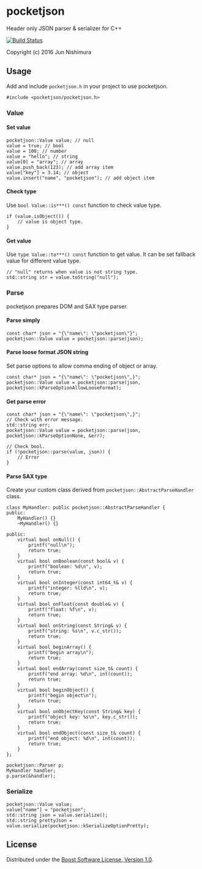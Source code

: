 # pocketjson
Header only JSON parser &amp; serializer for C++

[![Build Status](https://travis-ci.org/n8jun/pocketjson.svg?branch=master)](https://travis-ci.org/n8jun/pocketjson)

Copyright (c) 2016 Jun Nishimura

## Usage
Add and include `pocketjson.h` in your project to use pocketjson.
```
#include <pocketjson/pocketjson.h>
```
### Value
#### Set value
```
pocketjson::Value value; // null
value = true; // bool
value = 100; // number
value = "hello"; // string
value[0] = "array"; // array
value.push_back(123); // add array item
value["key"] = 3.14; // object
value.insert("name", "pocketjson"); // add object item
```
#### Check type
Use `bool Value::is***() const` function to check value type.
```
if (value.isObject()) {
    // value is object type.
}
```
#### Get value
Use `type Value::to***() const` function to get value.
It can be set fallback value for different value type.
```
// "null" returns when value is not string type.
std::string str = value.toString("null");
```

### Parse
pocketjson prepares DOM and SAX type parser.

#### Parse simply
```
const char* json = "{\"name\": \"pocketjson\"}";
pocketjson::Value value = pocketjson::parse(json);
```
#### Parse loose format JSON string
Set parse options to allow comma ending of object or array.
```
const char* json = "{\"name\": \"pocketjson\",}";
pocketjson::Value value = pocketjson::parse(json, pocketjson::kParseOptionAllowLooseFormat);
```
#### Get parse error
```
const char* json = "{\"name\": \"pocketjson\",}";
// Check with error message.
std::string err;
pocketjson::Value value = pocketjson::parse(json, pocketjson::kParseOptionNone, &err);

// Check bool.
if (!pocketjson::parse(value, json)) {
    // Error
}
```
#### Parse SAX type
Create your custom class derived from `pocketjson::AbstractParseHandler` class.
```
class MyHandler: public pocketjson::AbstractParseHandler {
public:
    MyHandler() {}
    ~MyHandler() {}

public:
    virtual bool onNull() {
        printf("null\n");
        return true;
    }
    virtual bool onBoolean(const bool& v) {
        printf("boolean: %d\n", v);
        return true;
    }
    virtual bool onInteger(const int64_t& v) {
        printf("integer: %lld\n", v);
        return true;
    }
    virtual bool onFloat(const double& v) {
        printf("float: %f\n", v);
        return true;
    }
    virtual bool onString(const String& v) {
        printf("string: %s\n", v.c_str());
        return true;
    }
    virtual bool beginArray() {
        printf("begin array\n");
        return true;
    }
    virtual bool endArray(const size_t& count) {
        printf("end array: %d\n", int(count));
        return true;
    }
    virtual bool beginObject() {
        printf("begin object\n");
        return true;
    }
    virtual bool onObjectKey(const String& key) {
        printf("object key: %s\n", key.c_str());
        return true;
    }
    virtual bool endObject(const size_t& count) {
        printf("end object: %d\n", int(count));
        return true;
    }
};

pocketjson::Parser p;
MyHandler handler;
p.parse(&handler);
```
### Serialize
```
pocketjson::Value value;
value["name"] = "pocketjson";
std::string json = value.serialize();
std::string prettyJson = value.serialize(pocketjson::kSerializeOptionPretty);
```

## License
Distributed under the [Boost Software License, Version 1.0](http://www.boost.org/LICENSE_1_0.txt).
